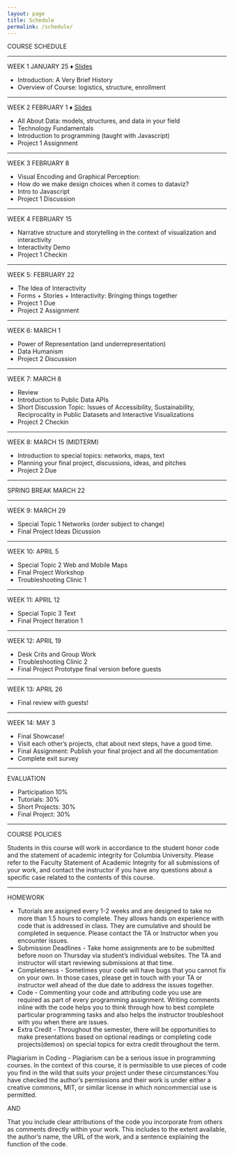 ```yaml
---
layout: page
title: Schedule
permalink: /schedule/
---
```


COURSE SCHEDULE 

________________________________________________________________________________
WEEK 1 JANUARY 25
<span id="slideBullet"> &#9830; </span><a href="https://docs.google.com/presentation/d/113_2gaVM6rhrJxREdOftAjYqwJuGx4VL6ajnGePwlBo/edit?usp=sharing" target="_blank">Slides</a>

- Introduction: A Very Brief History
- Overview of Course: logistics, structure, enrollment

________________________________________________________________________________ 
WEEK 2 FEBRUARY 1
<span id="slideBullet"> &#9830; </span><a href="https://docs.google.com/presentation/d/19TMqK8XmWMZc94I3pa6138WoyxGD4gSFxFBBYZwyLX4/edit?usp=sharing" target="_blank">Slides</a>
- All About Data: models, structures, and data in your field
- Technology Fundamentals
- Introduction to programming (taught with Javascript)
- Project 1 Assignment


________________________________________________________________________________
WEEK 3 FEBRUARY 8

- Visual Encoding and Graphical Perception: 
- How do we make design choices when it comes to dataviz?
- Intro to Javascript
- Project 1 Discussion

________________________________________________________________________________
WEEK 4 FEBRUARY 15

- Narrative structure and storytelling in the context of visualization and interactivity
- Interactivity Demo
- Project 1 Checkin

________________________________________________________________________________
WEEK 5: FEBRUARY 22

- The Idea of Interactivity
- Forms + Stories + Interactivity: Bringing things together
- Project 1 Due
- Project 2 Assignment

________________________________________________________________________________
WEEK 6: MARCH 1

- Power of Representation (and underrepresentation)
- Data Humanism
- Project 2 Discussion

________________________________________________________________________________
WEEK 7: MARCH 8

- Review
- Introduction to Public Data APIs
- Short Discussion Topic: Issues of Accessibility, Sustainability, Reciprocality in Public Datasets and Interactive Visualizations
- Project 2 Checkin


________________________________________________________________________________
WEEK 8: MARCH 15
(MIDTERM) 

- Introduction to special topics: networks, maps, text
- Planning your final project, discussions, ideas, and pitches
- Project 2 Due

________________________________________________________________________________

SPRING BREAK MARCH 22 

________________________________________________________________________________

WEEK 9: MARCH 29

- Special Topic 1 Networks (order subject to change)
- Final Project Ideas Dicussion

________________________________________________________________________________

WEEK 10: APRIL 5

- Special Topic 2 Web and Mobile Maps
- Final Project Workshop
- Troubleshooting Clinic 1 

________________________________________________________________________________
WEEK 11: APRIL 12

- Special Topic 3 Text
- Final Project Iteration 1
        
________________________________________________________________________________

WEEK 12: APRIL 19

- Desk Crits and Group Work
- Troubleshooting Clinic 2
- Final Project Prototype final version before guests

________________________________________________________________________________

WEEK 13: APRIL 26

- Final review with guests!

________________________________________________________________________________
WEEK 14: MAY 3

- Final Showcase! 
- Visit each other’s projects, chat about next steps, have a good time.
- Final Assignment: Publish your final project and all the documentation
- Complete exit survey	

____________________________________________________________________________________

EVALUATION

- Participation 10%	
- Tutorials: 30%		
- Short Projects: 30%		
- Final Project: 30%

____________________________________________________________________________________
COURSE POLICIES

Students in this course will work in accordance to the student honor code and the statement of academic integrity for Columbia University. Please refer to the Faculty Statement of Academic Integrity for all submissions of your work, and contact the instructor if you have any questions about a specific case related to the contents of this course. 

____________________________________________________________________________________
HOMEWORK

- Tutorials are assigned every 1-2 weeks and are designed to take no more than 1.5 hours to complete. They allows hands on experience with code that is addressed in class. They are cumulative and should be completed in sequence. Please contact the TA or Instructor when you encounter issues. 
- Submission Deadlines - Take home assignments are to be submitted before noon on Thursday via student’s individual websites. The TA and instructor will start reviewing submissions at that time.
- Completeness - Sometimes your code will have bugs that you cannot fix on your own. In those cases, please get in touch with your TA or instructor well ahead of the due date to address the issues together. 
- Code - Commenting your code and attributing code you use are required as part of every programming assignment. Writing comments inline with the code helps you to think through how to best complete particular programming tasks and also helps the instructor troubleshoot with you when there are issues. 
- Extra Credit - Throughout the semester, there will be opportunities to make presentations based on optional readings or completing code projects(demos) on special topics for extra credit throughout the term.

Plagiarism in Coding - Plagiarism can be a serious issue in programming courses. In the context of this course, it is permissible to use pieces of code you find in the wild that suits your project under these circumstances:You have checked the author’s permissions and their work is under either a creative commons, MIT, or similar license in which noncommercial use is permitted.

AND

That you include clear attributions of the code you incorporate from others as comments directly within your work. This includes to the extent available, the author’s name, the URL of the work, and a sentence explaining the function of the code.

